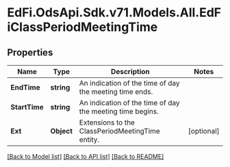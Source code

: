 # EdFi.OdsApi.Sdk.v71.Models.All.EdFiClassPeriodMeetingTime

## Properties

Name | Type | Description | Notes
------------ | ------------- | ------------- | -------------
**EndTime** | **string** | An indication of the time of day the meeting time ends. | 
**StartTime** | **string** | An indication of the time of day the meeting time begins. | 
**Ext** | **Object** | Extensions to the ClassPeriodMeetingTime entity. | [optional] 

[[Back to Model list]](../../README.md#documentation-for-models) [[Back to API list]](../../README.md#documentation-for-api-endpoints) [[Back to README]](../../README.md)

